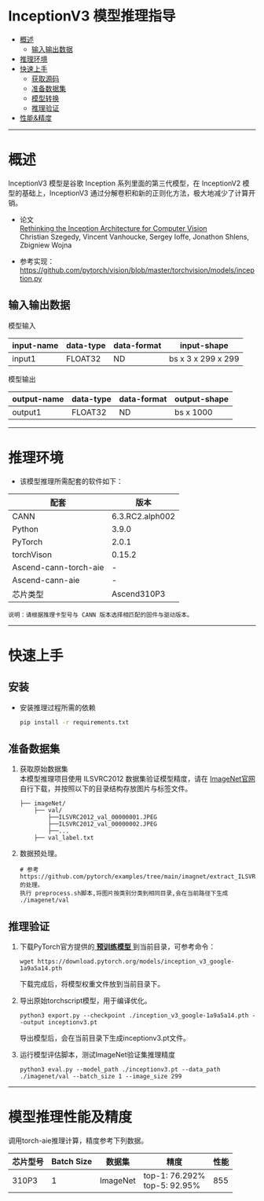 # InceptionV3 模型推理指导

- [概述](#概述)
    - [输入输出数据](#输入输出数据)
- [推理环境](#推理环境)
- [快速上手](#快速上手)
    - [获取源码](#获取源码)
    - [准备数据集](#准备数据集)
    - [模型转换](#模型转换)
    - [推理验证](#推理验证)
- [性能&精度](#性能精度)

----
# 概述

InceptionV3 模型是谷歌 Inception 系列里面的第三代模型，在 InceptionV2 模型的基础上，InceptionV3 通过分解卷积和新的正则化方法，极大地减少了计算开销。

+ 论文  
    [Rethinking the Inception Architecture for Computer Vision](https://arxiv.org/abs/1512.00567)  
    Christian Szegedy, Vincent Vanhoucke, Sergey Ioffe, Jonathon Shlens, Zbigniew Wojna

+ 参考实现：  
    https://github.com/pytorch/vision/blob/master/torchvision/models/inception.py

## 输入输出数据
模型输入

| input-name | data-type | data-format |input-shape |
| ---------- | --------- | ----------- | ---------- |
| input1     | FLOAT32   | ND          | bs x 3 x 299 x 299 |

模型输出

| output-name |  data-type | data-format |output-shape |
| ----------- | ---------- | ----------- | ----------- |
| output1      |  FLOAT32   | ND          | bs x 1000        |


----
# 推理环境

- 该模型推理所需配套的软件如下：

| 配套                    | 版本              | 
|-----------------------|-----------------| 
| CANN                  | 6.3.RC2.alph002 | -                                                       |
| Python                | 3.9.0           |                                                           
| PyTorch               | 2.0.1           |
| torchVison            | 0.15.2          |-
| Ascend-cann-torch-aie | -               
| Ascend-cann-aie       | -               
| 芯片类型                  | Ascend310P3     | -                                                         |

    
    说明：请根据推理卡型号与 CANN 版本选择相匹配的固件与驱动版本。


----
# 快速上手

## 安装

- 安装推理过程所需的依赖
    ```bash
    pip install -r requirements.txt
    ```

## 准备数据集

1. 获取原始数据集  
    本模型推理项目使用 ILSVRC2012 数据集验证模型精度，请在 [ImageNet官网](https://gitee.com/link?target=http%3A%2F%2Fimage-net.org%2F) 自行下载，并按照以下的目录结构存放图片与标签文件。   
    ```
    ├── imageNet/
        ├── val/
            ├──ILSVRC2012_val_00000001.JPEG
            ├──ILSVRC2012_val_00000002.JPEG
            ├──...
        ├── val_label.txt
    ```


2. 数据预处理。

   ```
   # 参考https://github.com/pytorch/examples/tree/main/imagnet/extract_ILSVRC.sh的处理。
   执行 preprocess.sh脚本,将图片按类别分类到相同目录,会在当前路径下生成 ./imagenet/val
    ```


## 推理验证
1. 下载PyTorch官方提供的[ **预训练模型** ](https://download.pytorch.org/models/inception_v3_google-1a9a5a14.pth) 到当前目录，可参考命令：
    ```
    wget https://download.pytorch.org/models/inception_v3_google-1a9a5a14.pth
    ```
    下载完成后，将模型权重文件放到当前目录下。

2. 导出原始torchscript模型，用于编译优化。
    ```
    python3 export.py --checkpoint ./inception_v3_google-1a9a5a14.pth --output inceptionv3.pt
    ```
    导出模型后，会在当前目录下生成inceptionv3.pt文件。

3. 运行模型评估脚本，测试ImageNet验证集推理精度
    ```
    python3 eval.py --model_path ./inceptionv3.pt --data_path ./imagenet/val --batch_size 1 --image_size 299
    ```


----
# 模型推理性能及精度<a name="ZH-CN_TOPIC_0000001172201573"></a>

调用torch-aie推理计算，精度参考下列数据。

| 芯片型号 | Batch Size | 数据集 | 精度                                 |性能 |
| --------- |------------| ---------- |------------------------------------|---|
| 310P3 | 1          | ImageNet | top-1: 76.292% <br>top-5: 92.95% |855|

